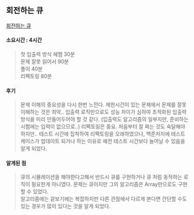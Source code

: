 ## 회전하는 큐
[회전하는 큐](https://www.acmicpc.net/problem/1021)

#### 소요시간 : 4시간
> 첫 입출력 방식 헤멤 30분  
> 문제 잘못 읽어서 90분  
> 풀이 40분  
> 리펙토링 80분  

#### 후기
> 문제 이해의 중요성을 다시 한번 느낀다. 제한시간이 있는 문제에서 문제를 잘못 이해하는 것은 최악..
> 입출력 로직만으로도 성능 차이가 심하여 초적화된 입출력 방식을 미리 만들어두어야 할 것 같다.
> (입출력도 알고리즘의 일부지만, 준비하는 시험에는 입력이 없으므로..)
> 리펙토링은 중요. 처음부터 잘 짜는 것도 숙달해야하지만..
> 테스트 시간에 집착하여 리펙토링을 오래하였으나, 백준저지에 테스트 케이스가 업데이트 되거나 하는 이유로 예전 테스트 시간보다 늘어날 수 있음을 알게 되었다.

#### 알게된 점
> 큐의 시뮬레이션을 해야한다고해서 반드시 큐를 구현하거나 큐 처럼 동작하는 로직이 필요한게 아니였다. 문제는 큐이지만 그의 알고리즘은 Array만으로도 구현할 수 있었다.  
> 알고리즘에는 겉보기에는 복잡하지만 다른 관점에서 다르게 본다면 간단할 수도 있는 경우가 많이 있다는 것을 알게 되었다.

